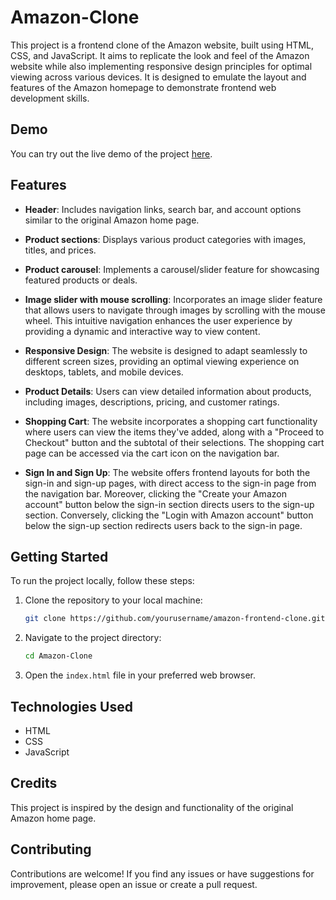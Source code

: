 # Amazon-Clone

This project is a frontend clone of the Amazon website, built using HTML, CSS, and JavaScript. It aims to replicate the look and feel of the Amazon website while also implementing responsive design principles for optimal viewing across various devices. It is designed to emulate the layout and features of the Amazon homepage to demonstrate frontend web development skills.

## Demo

You can try out the live demo of the project [here](https://amazon-clone-by-sagnik.vercel.app/).

## Features

- **Header**: Includes navigation links, search bar, and account options similar to the original Amazon home page.
- **Product sections**: Displays various product categories with images, titles, and prices.
- **Product carousel**: Implements a carousel/slider feature for showcasing featured products or deals.
- **Image slider with mouse scrolling**: Incorporates an image slider feature that allows users to navigate through images by scrolling with the mouse wheel. This intuitive navigation enhances the user experience by providing a dynamic and interactive way to view content.
- **Responsive Design**: The website is designed to adapt seamlessly to different screen sizes, providing an optimal viewing experience on desktops, tablets, and mobile devices.

- **Product Details**: Users can view detailed information about products, including images, descriptions, pricing, and customer ratings.

- **Shopping Cart**: The website incorporates a shopping cart functionality where users can view the items they've added, along with a "Proceed to Checkout" button and the subtotal of their selections. The shopping cart page can be accessed via the cart icon on the navigation bar.

- **Sign In and Sign Up**: The website offers frontend layouts for both the sign-in and sign-up pages, with direct access to the sign-in page from the navigation bar. Moreover, clicking the "Create your Amazon account" button below the sign-in section directs users to the sign-up section. Conversely, clicking the "Login with Amazon account" button below the sign-up section redirects users back to the sign-in page.


## Getting Started

To run the project locally, follow these steps:

1. Clone the repository to your local machine:

   ```bash
   git clone https://github.com/yourusername/amazon-frontend-clone.git
   ```

2. Navigate to the project directory:

   ```bash
   cd Amazon-Clone
   ```

3. Open the `index.html` file in your preferred web browser.

## Technologies Used

- HTML
- CSS
- JavaScript

## Credits

This project is inspired by the design and functionality of the original Amazon home page.

## Contributing

Contributions are welcome! If you find any issues or have suggestions for improvement, please open an issue or create a pull request. 






